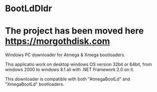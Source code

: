 # BootLdDldr

# The project has been moved here https://morgothdisk.com

Windows PC downloader for Atmega &amp; Xmega bootloaders.

This applicatio work on desktop windows OS version 32bit or 64bit, from windows 2000 to windows 8.1 all with .NET Framework 2.0 on it.

This downloader is compatible with both "AtmegaBootLd" and "XmegaBootLd" bootloaders.
